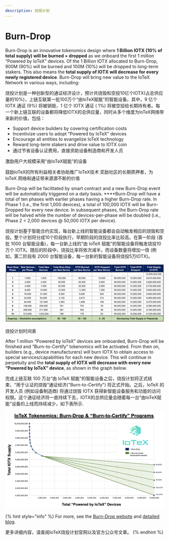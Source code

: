 ```yaml
---
description: 烧投计划
---
```


# Burn-Drop

Burn-Drop is an innovative tokenomics design where **1 Billion IOTX \(10% of total supply\) will be burned + dropped**  as we onboard the first 1 million “Powered by IoTeX” devices. Of the 1 Billion IOTX allocated to Burn-Drop, 900M \(90%\) will be burned and 100M \(10%\) will be dropped to long-term stakers. This also means the **total supply of IOTX will decrease for every newly registered device**. Burn-Drop will bring new value to the IoTeX Network in various ways, including:

烧投计划是一种创新型的通证经济设计，预计共烧毁和空投10亿个IOTX\(占总供应量的10%\)，上链互联第一批100万个“由IoTeX赋能”的智能设备。其中，9 亿个 IOTX 通证 \(9%\) 将被销毁，1 亿个 IOTX 通证 \( 1%\) 将被空投给长期持有者。每一个新上链互联的设备都将降低IOTX的总供应量，同时从多个维度为IoTeX网络带来新的价值，包括：

* Support device builders by covering certification costs
* Incentivize users to adopt “Powered by IoTeX” devices
* Encourage all entities to evangelize IoTeX technology
* Reward long-term stakers and drive value to IOTX coin
*   通过节省设备认证费用，直接资助设备制造商和开发人员

  激励用户大规模采用“由IoTeX赋能”的设备

  鼓励IoTeX的所有利益相关者协助推广IoTeX技术 奖励社区的长期质押者，为 IoTeX 网络和通证带来源源不断的价值

Burn-Drop will be facilitated by smart contract and a new Burn-Drop event will be automatically triggered on a daily basis. ****Burn-Drop will have a total of ten phases with earlier phases having a higher Burn-Drop rate. In Phase 1 \(i.e., the first 1,000 devices\), a total of 100,000 IOTX will be Burn-Dropped for every new device. In subsequent phases, the Burn-Drop rate will be halved while the number of devices-per-phase will be doubled \(i.e., Phase 2 = 2,000 devices @ 50,000 IOTX per device\).

烧投计划基于智能合约实现，每台新上线的智能设备都会自动触发相应的烧毁和空投。整个计划将分成10个阶段执行，早期阶段的烧投比率比较高。在第一阶段 \(首批 1000 台智能设备\)，每一台新上线的“由 IoTeX 赋能”的智能设备将触发烧投10万个 IOTX。随后的阶段中，烧投比率将依次减半，而设备数量将增加一倍 \(例如，第二阶段有 2000 台智能设备，每一台新的智能设备将烧投5万IOTX\)。

![Burn-Drop Schedule](../.gitbook/assets/image%20%2842%29.png)

烧投计划时间表

After 1 million “Powered by IoTeX” devices are onboarded, Burn-Drop will be finished and “Burn-to-Certify” tokenomics will be activated. From then on, builders \(e.g., device manufacturers\) will burn IOTX to obtain access to special services/capabilities for each new device. This will continue in perpetuity and the **total supply of IOTX will decrease with every new “Powered by IoTeX” device**, as shown in the graph below.

完成上链互联 100 万台“由 IoTeX 赋能”的智能设备之后，烧投计划将正式结束，“用于认证的烧毁”通证经济\("Burn-to-Certify"\) 将正式开始。之后，IoTeX 的开发人员 \(例如设备制造商\) 将通过烧毁 IOTX 获得新智能设备服务和功能的访问权限。这个通证经济将一直持续下去，IOTX的总供应量会随着每一台“由IoTeX赋能”设备的上线而持续减少，如下表所示.

![](../.gitbook/assets/image%20%2839%29.png)

{% hint style="info" %}
For more, see the [Burn-Drop website](https://burndrop.iotex.io) and [detailed blog](https://iotex.medium.com/iotex-tokenomics-burn-drop-to-bootstrap-1-million-iotex-devices-66a43a1a68d7).

更多详细内容，请查阅IoTeX烧投计划官网以及官方公众号文章。
{% endhint %}

